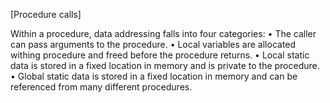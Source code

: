 [Procedure calls]

Within a procedure, data addressing falls into four categories:
• The caller can pass arguments to the procedure.
• Local variables are allocated withing procedure and freed before the procedure returns.
• Local static data is stored in a fixed location in memory and is private to the procedure.
• Global static data is stored in a fixed location in memory and can be referenced from many different procedures. 

